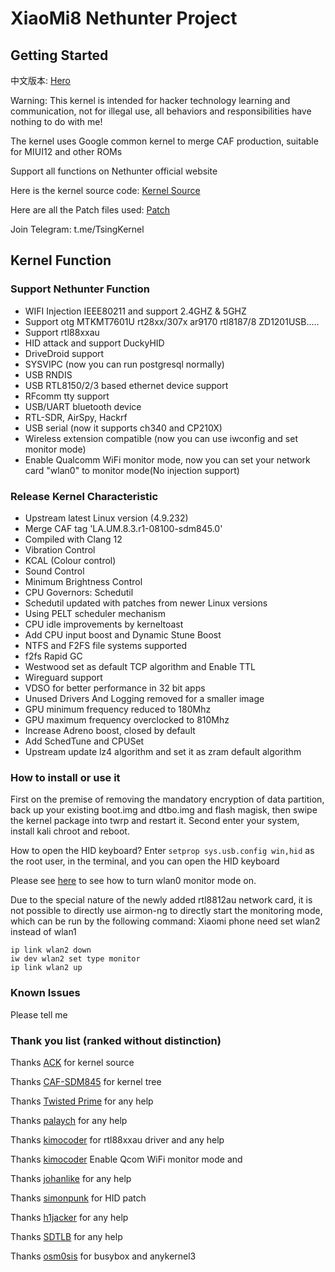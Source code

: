 # XiaoMi8 Nethunter Project
## Getting Started

中文版本: [Hero](https://github.com/TsingPeng03/Mi8-Nethunter-Project/blob/main/README_CN.md)

Warning: This kernel is intended for hacker technology learning and communication, not for illegal use, all behaviors and responsibilities have nothing to do with me!

The kernel uses Google common kernel to merge CAF production, suitable for MIUI12 and other ROMs

Support all functions on Nethunter official website

Here is the kernel source code: [Kernel Source](https://github.com/TsingPeng03/Tsing-845)

Here are all the Patch files used: [Patch](https://github.com/TsingPeng03/Mi8-Nethunter-Project/tree/main/patch)

Join Telegram: t.me/TsingKernel

## Kernel Function
### Support Nethunter Function
* WIFI Injection IEEE80211 and support 2.4GHZ & 5GHZ
* Support otg MTKMT7601U rt28xx/307x ar9170 rtl8187/8 ZD1201USB.....
* Support rtl88xxau
* HID attack and support DuckyHID
* DriveDroid support
* SYSVIPC (now you can run postgresql normally)
* USB RNDIS
* USB RTL8150/2/3 based ethernet device support
* RFcomm tty support
* USB/UART bluetooth device
* RTL-SDR, AirSpy, Hackrf
* USB serial (now it supports ch340 and CP210X)
* Wireless extension compatible (now you can use iwconfig and set monitor mode)
* Enable Qualcomm WiFi monitor mode, now you can set your network card "wlan0" to monitor mode(No injection support)

### Release Kernel Characteristic
* Upstream latest Linux version (4.9.232)
* Merge CAF tag 'LA.UM.8.3.r1-08100-sdm845.0'
* Compiled with Clang 12
* Vibration Control
* KCAL (Colour control)
* Sound Control
* Minimum Brightness Control
* CPU Governors: Schedutil
* Schedutil updated with patches from newer Linux versions
* Using PELT scheduler mechanism
* CPU idle improvements by kerneltoast
* Add CPU input boost and Dynamic Stune Boost
* NTFS and F2FS file systems supported
* f2fs Rapid GC
* Westwood set as default TCP algorithm and Enable TTL
* Wireguard support
* VDSO for better performance in 32 bit apps
* Unused Drivers And Logging removed for a smaller image
* GPU minimum frequency reduced to 180Mhz
* GPU maximum frequency overclocked to 810Mhz
* Increase Adreno boost, closed by default
* Add SchedTune and CPUSet
* Upstream update lz4 algorithm and set it as zram default algorithm

### How to install or use it
First on the premise of removing the mandatory encryption of data partition, back up your existing boot.img and dtbo.img and flash magisk, then swipe the kernel package into twrp and restart it. Second enter your system, install kali chroot and reboot.

How to open the HID keyboard? Enter `setprop sys.usb.config win,hid` as the root user, in the terminal, and you can open the HID keyboard

Please see [here](https://github.com/kimocoder/qualcomm_android_monitor_mode) to see how to turn wlan0 monitor mode on.

Due to the special nature of the newly added rtl8812au network card, it is not possible to directly use airmon-ng to directly start the monitoring mode, which can be run by the following command: Xiaomi phone need set wlan2 instead of wlan1
```
ip link wlan2 down
iw dev wlan2 set type monitor
ip link wlan2 up
```

### Known Issues
Please tell me

### Thank you list (ranked without distinction)

Thanks [ACK](https://android.googlesource.com/kernel/common/+/refs/heads/android-4.9-q) for kernel source

Thanks [CAF-SDM845](https://source.codeaurora.org/quic/la/kernel/msm-4.9) for kernel tree

Thanks [Twisted Prime](https://github.com/TwistedPrime) for any help

Thanks [palaych](https://github.com/palaych) for any help

Thanks [kimocoder](https://github.com/kimocoder) for rtl88xxau driver and any help

Thanks [kimocoder](https://github.com/kimocoder) Enable Qcom WiFi monitor mode and

Thanks [johanlike](https://github.com/johanlike) for any help

Thanks [simonpunk](https://forum.xda-developers.com/oneplus-5/development/burgerhunter-t3638810) for HID patch

Thanks [h1jacker](https://github.com/h1jacker) for any help

Thanks [SDTLB](https://github.com/shandongtlb) for any help

Thanks [osm0sis](https://github.com/osm0sis/AnyKernel3) for busybox and anykernel3